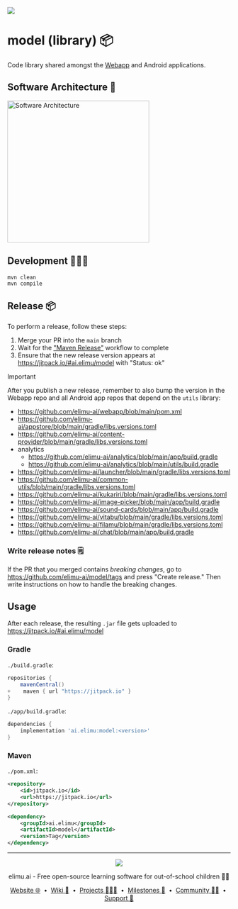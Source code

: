 [![](https://jitpack.io/v/elimu-ai/model.svg)](https://jitpack.io/#ai.elimu/model)

# model (library) 📦

Code library shared amongst the [Webapp](https://github.com/elimu-ai/webapp) and Android applications.

## Software Architecture 📐

[
  <img width="320" alt="Software Architecture" src="https://user-images.githubusercontent.com/15718174/83595568-fb6a1e00-a594-11ea-990a-10c0bd62ed11.png">
](https://github.com/elimu-ai/wiki/blob/main/SOFTWARE_ARCHITECTURE.md)

## Development 👩🏽‍💻

```
mvn clean
mvn compile
```

## Release 📦


To perform a release, follow these steps:

1. Merge your PR into the `main` branch
1. Wait for the ["Maven Release"](https://github.com/elimu-ai/model/actions/workflows/maven-release.yml) workflow to complete
1. Ensure that the new release version appears at https://jitpack.io/#ai.elimu/model with "Status: ok"

> [!IMPORTANT]
> After you publish a new release, remember to also bump the version in the Webapp repo and all Android app repos that depend on the `utils` library:
> * https://github.com/elimu-ai/webapp/blob/main/pom.xml
> * https://github.com/elimu-ai/appstore/blob/main/gradle/libs.versions.toml
> * https://github.com/elimu-ai/content-provider/blob/main/gradle/libs.versions.toml
> * analytics
>   * https://github.com/elimu-ai/analytics/blob/main/app/build.gradle
>   * https://github.com/elimu-ai/analytics/blob/main/utils/build.gradle
> * https://github.com/elimu-ai/launcher/blob/main/gradle/libs.versions.toml
> * https://github.com/elimu-ai/common-utils/blob/main/gradle/libs.versions.toml
> * https://github.com/elimu-ai/kukariri/blob/main/gradle/libs.versions.toml
> * https://github.com/elimu-ai/image-picker/blob/main/app/build.gradle
> * https://github.com/elimu-ai/sound-cards/blob/main/app/build.gradle
> * https://github.com/elimu-ai/vitabu/blob/main/gradle/libs.versions.toml
> * https://github.com/elimu-ai/filamu/blob/main/gradle/libs.versions.toml
> * https://github.com/elimu-ai/chat/blob/main/app/build.gradle

### Write release notes 🗒️

If the PR that you merged contains _breaking changes_, go to https://github.com/elimu-ai/model/tags and press "Create release." Then write instructions on how to handle the breaking changes.

## Usage

After each release, the resulting `.jar` file gets uploaded to https://jitpack.io/#ai.elimu/model

### Gradle

`./build.gradle`:

```gradle
repositories {
    mavenCentral()
+    maven { url "https://jitpack.io" }
}
```

`./app/build.gradle`:

```gradle
dependencies {
    implementation 'ai.elimu:model:<version>'
}
```

### Maven

`./pom.xml`:

```xml
<repository>
    <id>jitpack.io</id>
    <url>https://jitpack.io</url>
</repository>
```

```xml
<dependency>
    <groupId>ai.elimu</groupId>
    <artifactId>model</artifactId>
    <version>Tag</version>
</dependency>
```

---

<p align="center">
  <img src="https://github.com/elimu-ai/webapp/blob/main/src/main/webapp/static/img/logo-text-256x78.png" />
</p>
<p align="center">
  elimu.ai - Free open-source learning software for out-of-school children 🚀✨
</p>
<p align="center">
  <a href="https://elimu.ai">Website 🌐</a>
  &nbsp;•&nbsp;
  <a href="https://github.com/elimu-ai/wiki#readme">Wiki 📃</a>
  &nbsp;•&nbsp;
  <a href="https://github.com/orgs/elimu-ai/projects?query=is%3Aopen">Projects 👩🏽‍💻</a>
  &nbsp;•&nbsp;
  <a href="https://github.com/elimu-ai/wiki/milestones">Milestones 🎯</a>
  &nbsp;•&nbsp;
  <a href="https://github.com/elimu-ai/wiki#open-source-community">Community 👋🏽</a>
  &nbsp;•&nbsp;
  <a href="https://www.drips.network/app/drip-lists/41305178594442616889778610143373288091511468151140966646158126636698">Support 💜</a>
</p>
